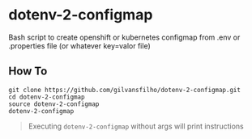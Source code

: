 # dotenv-2-configmap
Bash script to create openshift or kubernetes configmap from .env or .properties file (or whatever key=valor file)

## How To

```
git clone https://github.com/gilvansfilho/dotenv-2-configmap.git
cd dotenv-2-configmap
source dotenv-2-configmap
dotenv-2-configmap
```

> Executing `dotenv-2-configmap` without args will print instructions